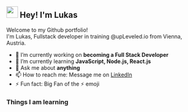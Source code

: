 <h2><img src="https://emojis.slackmojis.com/emojis/images/1531849430/4246/blob-sunglasses.gif?1531849430" width="30"/> Hey! I'm Lukas</h2>


<p>Welcome to my Github portfolio! </br> I'm Lukas, Fullstack developer in training @upLeveled.io from Vienna, Austria.
</p>

- 🔭 I’m currently working on **becoming a Full Stack Developer**
- 🌱 I’m currently learning **JavaScript, Node.js, React.js**
- 💬 Ask me about **anything**
- 📫 How to reach me: Message me on <a href="https://www.linkedin.com/in/lukas-prochazka-b20a01211/">LinkedIn</a>
- ⚡ Fun fact: Big Fan of the :zap: emoji

<h3>Things I am learning</h3>
